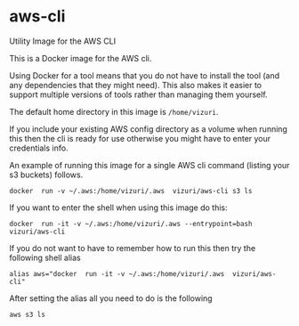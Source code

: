 # aws-cli
Utility Image for the AWS CLI

This is a Docker image for the AWS cli.

Using Docker for a tool means that you do not have to install the tool (and any dependencies that they might need).
This also makes it easier to support multiple versions of tools rather than managing them yourself.

The default home directory in this image is `/home/vizuri`.

If you include your existing AWS config directory as a volume when running this then the cli is ready for use otherwise you might have to enter your credentials info.

An example of running this image for a single AWS cli command (listing your s3 buckets) follows.

`docker  run -v ~/.aws:/home/vizuri/.aws  vizuri/aws-cli s3 ls`

If you want to enter the shell when using this image do this:

`docker  run -it -v ~/.aws:/home/vizuri/.aws --entrypoint=bash  vizuri/aws-cli`

If you do not want to have to remember how to run this then try the following shell alias

`alias aws="docker  run -it -v ~/.aws:/home/vizuri/.aws  vizuri/aws-cli"`

After setting the alias all you need to do is the following

`aws s3 ls`


